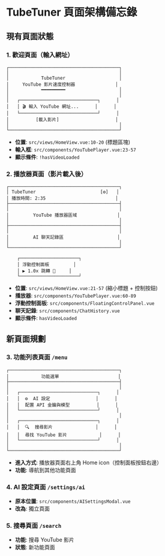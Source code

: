 # TubeTuner 頁面架構備忘錄

## 現有頁面狀態

### 1. 歡迎頁面（輸入網址）

```
┌─────────────────────────────────────────┐
│                                         │
│            TubeTuner                    │
│     YouTube 影片速度控制器               │
│            ━━━━━━━━━                    │
│                                         │
│   ┌─────────────────────────────┐      │
│   │ 🎬 輸入 YouTube 網址...      │      │
│   └─────────────────────────────┘      │
│          [載入影片]                     │
│                                         │
└─────────────────────────────────────────┘
```

- **位置**: `src/views/HomeView.vue:10-20` (標題區塊)
- **輸入框**: `src/components/YouTubePlayer.vue:23-57` 
- **顯示條件**: `!hasVideoLoaded`

### 2. 播放器頁面（影片載入後）

```
┌─────────────────────────────────────────┐
│ TubeTuner                        [⚙️]   │
│ 播放時間: 2:35                          │
├─────────────────────────────────────────┤
│                                         │
│         YouTube 播放器區域               │
│                                         │
├─────────────────────────────────────────┤
│                                         │
│         AI 聊天記錄區                    │
│                                         │
└─────────────────────────────────────────┘
        
    ┌──────────────────────┐
    │ 浮動控制面板         │
    │ ▶️ 1.0x 跳轉 💬     │
    └──────────────────────┘
```

- **位置**: `src/views/HomeView.vue:21-57` (縮小標題 + 控制按鈕)
- **播放器**: `src/components/YouTubePlayer.vue:60-89`
- **浮動控制面板**: `src/components/FloatingControlPanel.vue`
- **聊天記錄**: `src/components/ChatHistory.vue`
- **顯示條件**: `hasVideoLoaded`

## 新頁面規劃

### 3. 功能列表頁面 `/menu`

```
┌─────────────────────────────────────────┐
│            功能選單                      │
├─────────────────────────────────────────┤
│                                         │
│   ┌─────────────────────────────┐      │
│   │  ⚙️  AI 設定                 │      │
│   │  配置 API 金鑰與模型          │      │
│   └─────────────────────────────┘      │
│                                         │
│   ┌─────────────────────────────┐      │
│   │  🔍  搜尋影片                │      │
│   │  尋找 YouTube 影片            │      │
│   └─────────────────────────────┘      │
│                                         │
└─────────────────────────────────────────┘
```

- **進入方式**: 播放器頁面右上角 Home icon（控制面板按鈕右邊）
- **功能**: 導航到其他功能頁面

### 4. AI 設定頁面 `/settings/ai`
- **原本位置**: `src/components/AISettingsModal.vue`
- **改為**: 獨立頁面

### 5. 搜尋頁面 `/search`
- **功能**: 搜尋 YouTube 影片
- **狀態**: 新功能頁面